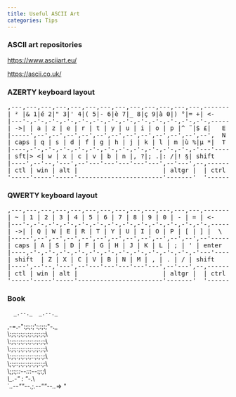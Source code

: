 ```yaml
---
title: Useful ASCII Art
categories: Tips
---
```


### ASCII art repositories

https://www.asciiart.eu/

https://ascii.co.uk/

### AZERTY keyboard layout

<pre class="ascii_art">
,---,---,---,---,---,---,---,---,---,---,---,---,---,-------,
| ² |& 1|é 2|" 3|' 4|( 5|- 6|è 7|_ 8|ç 9|à 0|) °|= +| <-    |
|---'-,-'-,-'-,-'-,-'-,-'-,-'-,-'-,-'-,-'-,-'-,-'-,-'-,-----|
| ->| | a | z | e | r | t | y | u | i | o | p |^ ¨|$ £|   E |
|-----',--',--',--',--',--',--',--',--',--',--',--',--',  N |
| caps | q | s | d | f | g | h | j | k | l | m |ù %|μ *|  T |
|----,-'-,-'-,-'-,-'-,-'-,-'-,-'-,-'-,-'-,-'-,-'-,-'---'----|
| sft|> <| w | x | c | v | b | n |, ?|; .|: /|! §| shift    |
|----',--'--,'---',--'---'---'---'---'---',--'---',--,------|
| ctl | win | alt |                       | altgr |  | ctrl |
'-----'-----'-----'-----------------------'-------'  '------'
</pre>

### QWERTY keyboard layout

<pre class="ascii_art">
,---,---,---,---,---,---,---,---,---,---,---,---,---,-------,
| ~ | 1 | 2 | 3 | 4 | 5 | 6 | 7 | 8 | 9 | 0 | - | = | <-    |
|---'-,-'-,-'-,-'-,-'-,-'-,-'-,-'-,-'-,-'-,-'-,-'-,-'-,-----|
| ->| | Q | W | E | R | T | Y | U | I | O | P | [ | ] |  \  |
|-----',--',--',--',--',--',--',--',--',--',--',--',--'-----|
| caps | A | S | D | F | G | H | J | K | L | ; | ' | enter  |
|----,-'-,-'-,-'-,-'-,-'-,-'-,-'-,-'-,-'-,-'-,-'-,-'---'----|
| shift  | Z | X | C | V | B | N | M | , | . | / | shift    |
|----',--'--,'---',--'---'---'---'---'---',--'---',--,------|
| ctl | win | alt |                       | altgr |  | ctrl |
'-----'-----'-----'-----------------------'-------'  '------'
</pre>

### Book 

      _.--._  _.--._             
,-=.-":;:;:;\':;:;:;"-._         
\\\:;:;:;:;:;\:;:;:;:;:;\        
 \\\:;:;:;:;:;\:;:;:;:;:;\       
  \\\:;:;:;:;:;\:;:;:;:;:;\      
   \\\:;:;:;:;:;\:;::;:;:;:\     
    \\\;:;::;:;:;\:;:;:;::;:\    
     \\\;;:;:_:--:\:_:--:_;:;\   
      \\\_.-"      :      "-._\  
       \`_..--""--.;.--""--.._=> 
        "                         